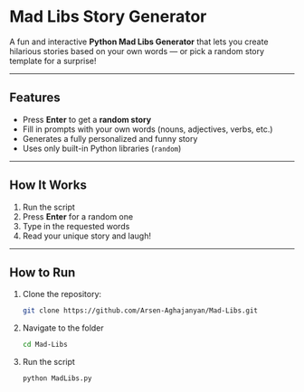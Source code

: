 #  Mad Libs Story Generator

A fun and interactive **Python Mad Libs Generator** that lets you create hilarious stories based on your own words — or pick a random story template for a surprise!  

---

##  Features
- Press **Enter** to get a **random story**
- Fill in prompts with your own words (nouns, adjectives, verbs, etc.)
- Generates a fully personalized and funny story
- Uses only built-in Python libraries (`random`)

---

##  How It Works
1. Run the script  
2. Press **Enter** for a random one  
3. Type in the requested words  
4. Read your unique story and laugh!

---

##  How to Run
1. Clone the repository:
   ```bash
   git clone https://github.com/Arsen-Aghajanyan/Mad-Libs.git
2. Navigate to the folder
   ```bash
   cd Mad-Libs
4. Run the script
   ```bash
   python MadLibs.py
